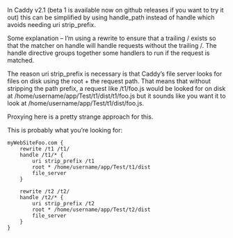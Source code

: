In Caddy v2.1 (beta 1 is available now on github releases if you want to try it out) this can be simplified by using handle_path instead of handle which avoids needing uri strip_prefix.

Some explanation – I’m using a rewrite to ensure that a trailing / exists so that the matcher on handle will handle requests without the trailing /. The handle directive groups together some handlers to run if the request is matched.

The reason uri strip_prefix is necessary is that Caddy’s file server looks for files on disk using the root + the request path. That means that without stripping the path prefix, a request like /t1/foo.js would be looked for on disk at /home/username/app/Test/t1/dist/t1/foo.js but it sounds like you want it to look at /home/username/app/Test/t1/dist/foo.js.

Proxying here is a pretty strange approach for this.

This is probably what you’re looking for:

```
myWebSiteFoo.com {
	rewrite /t1 /t1/
	handle /t1/* {
		uri strip_prefix /t1
		root * /home/username/app/Test/t1/dist
		file_server
	}

	rewrite /t2 /t2/
	handle /t2/* {
		uri strip_prefix /t2
		root * /home/username/app/Test/t2/dist
		file_server
	}
}
```